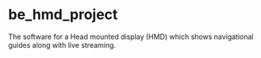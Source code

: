 # be_hmd_project
The software for a Head mounted display (HMD) which shows navigational guides along with live streaming.
